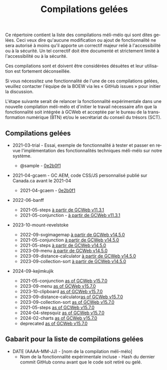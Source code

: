 ﻿---
title: "Compilations gelées"
lang: fr
altLangPage: "index-en.html"
dateModified: "2024-11-07"
---

Ce répertoire contient la liste des compilations méli-mélo qui sont dites gelées. Ceci veux dire qu'aucune modification ou ajout de fonctionnalité ne sera autorisé à moins qu'il apporte un correctif majeur relié à l'accessibilité ou à la sécurité. Un tel correctif doit être documenté et strictement limité à l'accessibilité ou à la sécurité.

Ces compilations sont et doivent être considérées désuètes et leur utilisation est fortement déconseillée.

Si vous nécessitez une fonctionnalité de l'une de ces compilations gelées, veuillez contacter l'équipe de la BOEW via les «&nbsp;GitHub issues&nbsp;» pour initier la discussion.

L'étape suivante serait de relancer la fonctionnalité expérimentale dans une nouvelle compilation méli-mélo et d'initier le travail nécessaire afin que la fonctionnalité soit intégrée à GCWeb et acceptée par le bureau de la transformation numérique (BTN) et/ou le secrétariat du conseil du trésors (SCT).

## Compilations gelées

* 2021-03-trial - Essai, exemple de fonctionnalité à tester et passer en revue l'implémentation des fonctionnalités techniques méli-mélo sur notre système.
	- @sample - [0e2b0f1](https://github.com/wet-boew/GCWeb/tree/0e2b0f1c3bb81c198533c478bf1704ae89589ce8)
* 2021-04-gcaem - GC AEM, code CSS/JS personnalisé publié sur Canada.ca avant le 2021-04
	- 2021-04-gcaem - [0e2b0f1](https://github.com/wet-boew/GCWeb/tree/0e2b0f1c3bb81c198533c478bf1704ae89589ce8)
* 2022-06-banff
	- 2021-05-steps [à partir de GCWeb v11.3.1](https://github.com/wet-boew/GCWeb/tree/v11.3.1/m%C3%A9li-m%C3%A9lo/2021-05-steps)
	- 2021-05-conjunction - [à partir de GCWeb v11.3.1](https://github.com/wet-boew/GCWeb/tree/v11.3.1/m%C3%A9li-m%C3%A9lo/2021-05-conjunction)

* 2023-10-mount-revelstoke
	- 2022-09-svgimagemap [à partir de GCWeb v14.5.0](https://github.com/wet-boew/GCWeb/tree/v14.5.0/m%C3%A9li-m%C3%A9lo/2022-09-svgimagemap)
	- 2021-05-conjunction [à partir de GCWeb v14.5.0](https://github.com/wet-boew/GCWeb/tree/v14.5.0/m%C3%A9li-m%C3%A9lo/2021-05-conjunction)
	- 2021-05-steps [à partir de GCWeb v14.5.0](https://github.com/wet-boew/GCWeb/tree/v14.5.0/m%C3%A9li-m%C3%A9lo/2021-05-steps)
	- 2023-09-menu [à partir de GCWeb v14.5.0](https://github.com/wet-boew/GCWeb/tree/v14.5.0/m%C3%A9li-m%C3%A9lo/2023-09-menu)
	- 2023-09-distance-calculator [à partir de GCWeb v14.5.0](https://github.com/wet-boew/GCWeb/tree/v14.5.0/m%C3%A9li-m%C3%A9lo/2023-09-distance-calculator)
	- 2023-09-collection-sort [à partir de GCWeb v14.5.0](https://github.com/wet-boew/GCWeb/tree/v14.5.0/m%C3%A9li-m%C3%A9lo/2023-09-collection-sort)
* 2024-09-kejimkujik
	- 2021-05-conjunction [as of GCWeb v15.7.0](https://github.com/wet-boew/GCWeb/tree/v15.7.0/m%C3%A9li-m%C3%A9lo/2021-05-conjunction)
	- 2023-09-menu [as of GCWeb v15.7.0](https://github.com/wet-boew/GCWeb/tree/v15.7.0/m%C3%A9li-m%C3%A9lo/2023-09-menu)
	- 2023-10-clipboard [as of GCWeb v15.7.0](https://github.com/wet-boew/GCWeb/tree/v15.7.0/m%C3%A9li-m%C3%A9lo/2023-10-clipboard)
	- 2023-09-distance-calculator[as of GCWeb v15.7.0](https://github.com/wet-boew/GCWeb/tree/v15.7.0/m%C3%A9li-m%C3%A9lo/2023-09-distance-calculator)
	- 2023-09-collection-sort [as of GCWeb v15.7.0](https://github.com/wet-boew/GCWeb/tree/v15.7.0/m%C3%A9li-m%C3%A9lo/2023-09-collection-sort)
	- 2021-05-steps [as of GCWeb v15.7.0](https://github.com/wet-boew/GCWeb/tree/v15.7.0/m%C3%A9li-m%C3%A9lo/steps)
	- 2024-04-stepsquiz [as of GCWeb v15.7.0](https://github.com/wet-boew/GCWeb/tree/v15.7.0/m%C3%A9li-m%C3%A9lo/2024-04-stepsquiz)
	- 2024-02-charts [as of GCWeb v15.7.0](https://github.com/wet-boew/GCWeb/tree/v15.7.0/m%C3%A9li-m%C3%A9lo/2024-02-charts)
	- deprecated [as of GCWeb v15.7.0](https://github.com/wet-boew/GCWeb/tree/v15.7.0/m%C3%A9li-m%C3%A9lo/deprecated)

## Gabarit pour la liste de compilations gelées

* DATE (AAAA-MM-JJ) - [nom de la compilation méli-mélo]
	- Nom de la fonctionnalité expérimentale incluse - Hash du dernier commit GitHub connu avant que le code soit retiré ou gelé.
